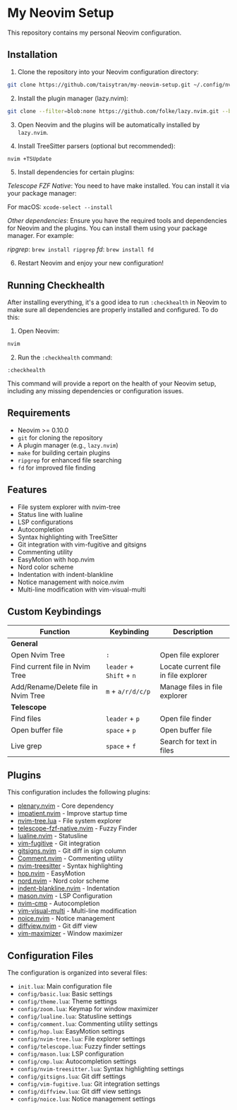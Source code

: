 # My Neovim Setup

This repository contains my personal Neovim configuration.

## Installation

1. Clone the repository into your Neovim configuration directory:

```sh
git clone https://github.com/taisytran/my-neovim-setup.git ~/.config/nvim
```

2. Install the plugin manager (lazy.nvim):

```sh
git clone --filter=blob:none https://github.com/folke/lazy.nvim.git --branch=stable ~/.local/share/nvim/lazy/lazy.nvim
```

3. Open Neovim and the plugins will be automatically installed by `lazy.nvim`.

4. Install TreeSitter parsers (optional but recommended):

```sh
nvim +TSUpdate
```

5. Install dependencies for certain plugins:

*Telescope FZF Native*: You need to have make installed. You can install it via your package manager:

For macOS: `xcode-select --install`

*Other dependencies*: Ensure you have the required tools and dependencies for Neovim and the plugins. You can install them using your package manager. For example:

*ripgrep*: `brew install ripgrep`
*fd*: `brew install fd`

6. Restart Neovim and enjoy your new configuration!

## Running Checkhealth

After installing everything, it's a good idea to run `:checkhealth` in Neovim to make sure all dependencies are properly installed and configured. To do this:

1. Open Neovim:

```sh
nvim
```

2. Run the `:checkhealth` command:

```vim
:checkhealth
```

This command will provide a report on the health of your Neovim setup, including any missing dependencies or configuration issues.

## Requirements

- Neovim >= 0.10.0
- `git` for cloning the repository
- A plugin manager (e.g., `lazy.nvim`)
- `make` for building certain plugins
- `ripgrep` for enhanced file searching
- `fd` for improved file finding

## Features

- File system explorer with nvim-tree
- Status line with lualine
- LSP configurations
- Autocompletion
- Syntax highlighting with TreeSitter
- Git integration with vim-fugitive and gitsigns
- Commenting utility
- EasyMotion with hop.nvim
- Nord color scheme
- Indentation with indent-blankline
- Notice management with noice.nvim
- Multi-line modification with vim-visual-multi

## Custom Keybindings

| Function                        | Keybinding         | Description                          |
|---------------------------------|--------------------|--------------------------------------|
| **General**                     |                    |                                      |
| Open Nvim Tree                  | `:`                | Open file explorer                   |
| Find current file in Nvim Tree  | `leader` + `Shift` + `n` | Locate current file in file explorer |
| Add/Rename/Delete file in Nvim Tree | `m` + `a/r/d/c/p`  | Manage files in file explorer        |
| **Telescope**                   |                    |                                      |
| Find files                      | `leader` + `p`     | Open file finder                     |
| Open buffer file                | `space` + `p`      | Open buffer file                     |
| Live grep                       | `space` + `f`      | Search for text in files             |

## Plugins

This configuration includes the following plugins:

- [plenary.nvim](https://github.com/nvim-lua/plenary.nvim) - Core dependency
- [impatient.nvim](https://github.com/lewis6991/impatient.nvim) - Improve startup time
- [nvim-tree.lua](https://github.com/kyazdani42/nvim-tree.lua) - File system explorer
- [telescope-fzf-native.nvim](https://github.com/nvim-telescope/telescope-fzf-native.nvim) - Fuzzy Finder
- [lualine.nvim](https://github.com/hoob3rt/lualine.nvim) - Statusline
- [vim-fugitive](https://github.com/tpope/vim-fugitive) - Git integration
- [gitsigns.nvim](https://github.com/lewis6991/gitsigns.nvim) - Git diff in sign column
- [Comment.nvim](https://github.com/numToStr/Comment.nvim) - Commenting utility
- [nvim-treesitter](https://github.com/nvim-treesitter/nvim-treesitter) - Syntax highlighting
- [hop.nvim](https://github.com/phaazon/hop.nvim) - EasyMotion
- [nord.nvim](https://github.com/shaunsingh/nord.nvim) - Nord color scheme
- [indent-blankline.nvim](https://github.com/lukas-reineke/indent-blankline.nvim) - Indentation
- [mason.nvim](https://github.com/williamboman/mason.nvim) - LSP Configuration
- [nvim-cmp](https://github.com/hrsh7th/nvim-cmp) - Autocompletion
- [vim-visual-multi](https://github.com/mg979/vim-visual-multi) - Multi-line modification
- [noice.nvim](https://github.com/folke/noice.nvim) - Notice management
- [diffview.nvim](https://github.com/sindrets/diffview.nvim) - Git diff view
- [vim-maximizer](https://github.com/szw/vim-maximizer) - Window maximizer

## Configuration Files

The configuration is organized into several files:

- `init.lua`: Main configuration file
- `config/basic.lua`: Basic settings
- `config/theme.lua`: Theme settings
- `config/zoom.lua`: Keymap for window maximizer
- `config/lualine.lua`: Statusline settings
- `config/comment.lua`: Commenting utility settings
- `config/hop.lua`: EasyMotion settings
- `config/nvim-tree.lua`: File explorer settings
- `config/telescope.lua`: Fuzzy finder settings
- `config/mason.lua`: LSP configuration
- `config/cmp.lua`: Autocompletion settings
- `config/nvim-treesitter.lua`: Syntax highlighting settings
- `config/gitsigns.lua`: Git diff settings
- `config/vim-fugitive.lua`: Git integration settings
- `config/diffview.lua`: Git diff view settings
- `config/noice.lua`: Notice management settings
